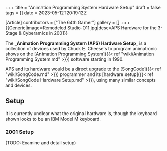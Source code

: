 +++
title = "Animation Programming System Hardware Setup"
draft = false
tags = []
date = 2023-05-12T20:19:12Z

[Article]
contributors = ["The 64th Gamer"]
gallery = []
+++
{{Generic|image=Remodeled Studio-011.jpg|desc=APS Hardware for the 3-Stage & Cyberamics in 2001}}

The **_Animation Programming System (APS) Hardware Setup**_ is a collection of devices used by Chuck E. Cheese's to program animatronic shows on the [Animation Programming System]({{< ref "wiki/Animation Programming System.md" >}}) software starting in 1990.

APS and its hardware would be a direct upgrade to the [SongCode]({{< ref "wiki/SongCode.md" >}}) programmer and its [hardware setup]({{< ref "wiki/SongCode Hardware Setup.md" >}}), using many similar concepts and devices.

## Setup ##
It is currently unclear what the original hardware is, though the keyboard shown looks to be an IBM Model M keyboard.

### 2001 Setup ###
(TODO: Examine and detail setup)


